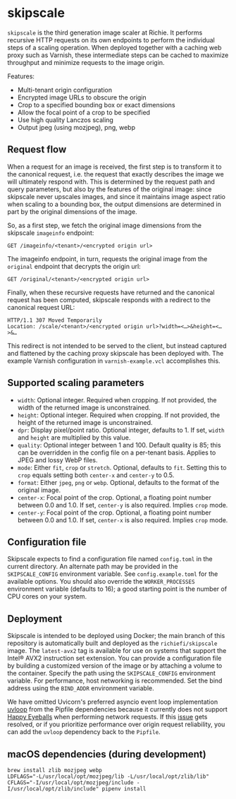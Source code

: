 # skipscale

`skipscale` is the third generation image scaler at Richie. It performs recursive HTTP requests on its own endpoints to perform the individual steps of a scaling operation. When deployed together with a caching web proxy such as Varnish, these intermediate steps can be cached to maximize throughput and minimize requests to the image origin. 

Features:

* Multi-tenant origin configuration
* Encrypted image URLs to obscure the origin
* Crop to a specified bounding box or exact dimensions
* Allow the focal point of a crop to be specified
* Use high quality Lanczos scaling
* Output jpeg (using mozjpeg), png, webp

## Request flow

When a request for an image is received, the first step is to transform it to the canonical request, i.e. the request that exactly describes the image we will ultimately respond with. This is determined by the request path and query parameters, but also by the features of the original image: since skipscale never upscales images, and since it maintains image aspect ratio when scaling to a bounding box, the output dimensions are determined in part by the original dimensions of the image.

So, as a first step, we fetch the original image dimensions from the skipscale `imageinfo` endpoint:

`GET /imageinfo/<tenant>/<encrypted origin url>`

The imageinfo endpoint, in turn, requests the original image from the `original` endpoint that decrypts the origin url:

`GET /original/<tenant>/<encrypted origin url>`

Finally, when these recursive requests have returned and the canonical request has been computed, skipscale responds with a redirect to the canonical request URL:

```
HTTP/1.1 307 Moved Temporarily
Location: /scale/<tenant>/<encrypted origin url>?width=<…>&height=<…>&…
```

This redirect is not intended to be served to the client, but instead captured and flattened by the caching proxy skipscale has been deployed with. The example Varnish configuration in `varnish-example.vcl` accomplishes this.

## Supported scaling parameters

* `width`: Optional integer. Required when cropping. If not provided, the width of the returned image is unconstrained.
* `height`: Optional integer. Required when cropping. If not provided, the height of the returned image is unconstrained.
* `dpr`: Display pixel/point ratio. Optional integer, defaults to 1. If set, `width` and `height` are multiplied by this value.
* `quality`: Optional integer between 1 and 100. Default quality is 85; this can be overridden in the config file on a per-tenant basis. Applies to JPEG and lossy WebP files.
* `mode`: Either `fit`, `crop` or `stretch`. Optional, defaults to `fit`. Setting this to `crop` equals setting both `center-x` and `center-y` to 0.5.
* `format`: Either `jpeg`, `png` or `webp`. Optional, defaults to the format of the original image.
* `center-x`: Focal point of the crop. Optional, a floating point number between 0.0 and 1.0. If set, `center-y` is also required. Implies `crop` mode.
* `center-y`: Focal point of the crop. Optional, a floating point number between 0.0 and 1.0. If set, `center-x` is also required. Implies `crop` mode.

## Configuration file

Skipscale expects to find a configuration file named `config.toml` in the current directory. An alternate path may be provided in the `SKIPSCALE_CONFIG` environment variable. See `config.example.toml` for the available options. You should also override the `WORKER_PROCESSES` environment variable (defaults to 16); a good starting point is the number of CPU cores on your system.

## Deployment

Skipscale is intended to be deployed using Docker; the main branch of this repository is automatically built and deployed as the `richiefi/skipscale` image. The `latest-avx2` tag is available for use on systems that support the Intel® AVX2 instruction set extension. You can provide a configuration file by building a customized version of the image or by attaching a volume to the container. Specify the path using the `SKIPSCALE_CONFIG` environment variable. For performance, host networking is recommended. Set the bind address using the `BIND_ADDR` environment variable.

We have omitted Uvicorn's preferred asyncio event loop implementation [uvloop](https://github.com/MagicStack/uvloop) from the Pipfile dependencies because it currently does not support [Happy Eyeballs](https://datatracker.ietf.org/doc/html/rfc6555) when performing network requests. If this [issue](https://github.com/MagicStack/uvloop/issues/406) gets resolved, or if you prioritize performance over origin request reliability, you can add the `uvloop` dependency back to the `Pipfile`.

## macOS dependencies (during development)

```
brew install zlib mozjpeg webp
LDFLAGS="-L/usr/local/opt/mozjpeg/lib -L/usr/local/opt/zlib/lib" CFLAGS="-I/usr/local/opt/mozjpeg/include -I/usr/local/opt/zlib/include" pipenv install
```
